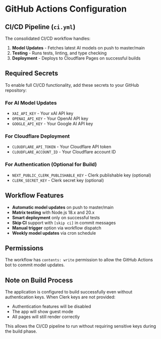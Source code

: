 # GitHub Actions Configuration

## CI/CD Pipeline (`ci.yml`)

The consolidated CI/CD workflow handles:

1. **Model Updates** - Fetches latest AI models on push to master/main
2. **Testing** - Runs tests, linting, and type checking
3. **Deployment** - Deploys to Cloudflare Pages on successful builds

## Required Secrets

To enable full CI/CD functionality, add these secrets to your GitHub repository:

### For AI Model Updates

- `XAI_API_KEY` - Your xAI API key
- `OPENAI_API_KEY` - Your OpenAI API key
- `GOOGLE_API_KEY` - Your Google AI API key

### For Cloudflare Deployment

- `CLOUDFLARE_API_TOKEN` - Your Cloudflare API token
- `CLOUDFLARE_ACCOUNT_ID` - Your Cloudflare account ID

### For Authentication (Optional for Build)

- `NEXT_PUBLIC_CLERK_PUBLISHABLE_KEY` - Clerk publishable key (optional)
- `CLERK_SECRET_KEY` - Clerk secret key (optional)

## Workflow Features

- **Automatic model updates** on push to master/main
- **Matrix testing** with Node.js 18.x and 20.x
- **Smart deployment** only on successful tests
- **Skip CI** support with `[skip ci]` in commit messages
- **Manual trigger** option via workflow dispatch
- **Weekly model updates** via cron schedule

## Permissions

The workflow has `contents: write` permission to allow the GitHub Actions bot to commit model updates.

## Note on Build Process

The application is configured to build successfully even without authentication keys.
When Clerk keys are not provided:

- Authentication features will be disabled
- The app will show guest mode
- All pages will still render correctly

This allows the CI/CD pipeline to run without requiring sensitive keys during the build phase.
